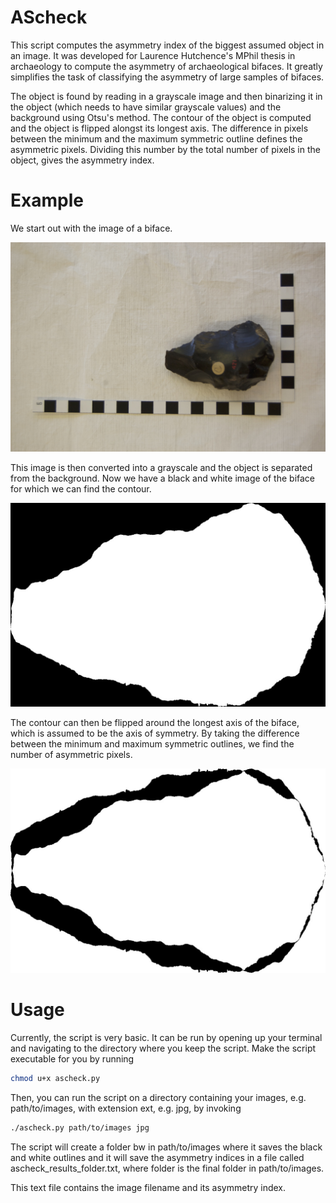 # AScheck
This script computes the asymmetry index of the biggest assumed object in an image. It was developed for Laurence Hutchence's MPhil thesis in archaeology to compute the asymmetry of archaeological bifaces. It greatly simplifies the task of classifying the asymmetry of large samples of bifaces.

The object is found by reading in a grayscale image and then binarizing it in the object (which needs to have similar grayscale values) and the background using Otsu's method. The contour of the object is computed and the object is flipped alongst its longest axis. The difference in pixels between the minimum and the maximum symmetric outline defines the asymmetric pixels. Dividing this number by the total number of pixels in the object, gives the asymmetry index.

# Example
We start out with the image of a biface.

![alt text](https://github.com/StijnDebackere/AScheck/blob/master/example.jpg "Biface image")

This image is then converted into a grayscale and the object is separated from the background. Now we have a black and white image of the biface for which we can find the contour.

![alt text](https://github.com/StijnDebackere/AScheck/blob/master/example_bw.jpg "Biface image black and white")

The contour can then be flipped around the longest axis of the biface, which is assumed to be the axis of symmetry. By taking the difference between the minimum and maximum symmetric outlines, we find the number of asymmetric pixels.

![alt text](https://github.com/StijnDebackere/AScheck/blob/master/example_asymmetric_pixels.jpg "Asymmetric pixels")

# Usage
Currently, the script is very basic. It can be run by opening up your terminal and navigating to the directory where you keep the script. Make the script executable for you by running

```bash
chmod u+x ascheck.py
```

Then, you can run the script on a directory containing your images, e.g. path/to/images, with extension ext, e.g. jpg, by invoking

```bash
./ascheck.py path/to/images jpg
```

The script will create a folder bw in path/to/images where it saves the black and white outlines and it will save the asymmetry indices in a file called ascheck_results_folder.txt, where folder is the final folder in path/to/images.

This text file contains the image filename and its asymmetry index.
